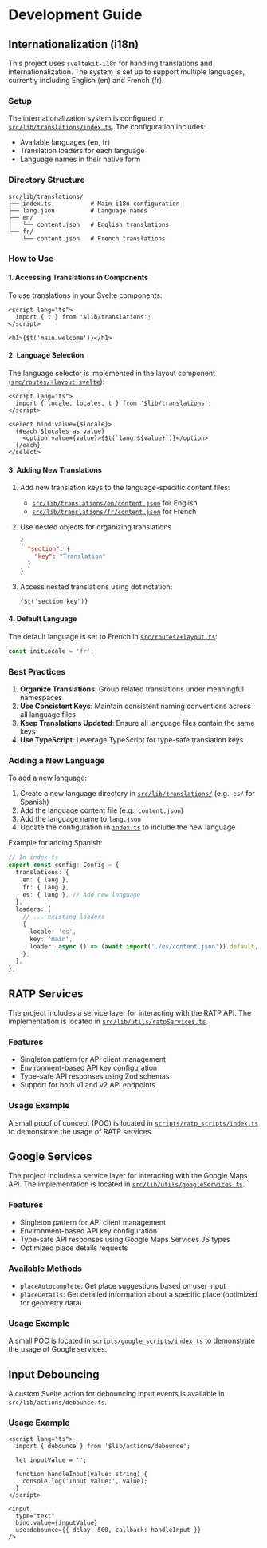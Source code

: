 # Development Guide

## Internationalization (i18n)

This project uses `sveltekit-i18n` for handling translations and internationalization. The system is set up to support multiple languages, currently including English (en) and French (fr).

### Setup

The internationalization system is configured in [`src/lib/translations/index.ts`](src/lib/translations/index.ts). The
configuration includes:
- Available languages (en, fr)
- Translation loaders for each language
- Language names in their native form

### Directory Structure

```
src/lib/translations/
├── index.ts           # Main i18n configuration
├── lang.json          # Language names
├── en/
│   └── content.json   # English translations
└── fr/
    └── content.json   # French translations
```

### How to Use

#### 1. Accessing Translations in Components

To use translations in your Svelte components:

```svelte
<script lang="ts">
  import { t } from '$lib/translations';
</script>

<h1>{$t('main.welcome')}</h1>
```

#### 2. Language Selection

The language selector is implemented in the layout component ([`src/routes/+layout.svelte`](src/routes/+layout.svelte)):

```svelte
<script lang="ts">
  import { locale, locales, t } from '$lib/translations';
</script>

<select bind:value={$locale}>
  {#each $locales as value}
    <option value={value}>{$t(`lang.${value}`)}</option>
  {/each}
</select>
```

#### 3. Adding New Translations

1. Add new translation keys to the language-specific content files:
   - [`src/lib/translations/en/content.json`](src/lib/translations/en/content.json) for English
   - [`src/lib/translations/fr/content.json`](src/lib/translations/fr/content.json) for French

2. Use nested objects for organizing translations
   ```json
   {
     "section": {
       "key": "Translation"
     }
   }
   ```

3. Access nested translations using dot notation:
   ```svelte
   {$t('section.key')}
   ```

#### 4. Default Language

The default language is set to French in [`src/routes/+layout.ts`](src/routes/+layout.ts):
```typescript
const initLocale = 'fr';
```

### Best Practices

1. **Organize Translations**: Group related translations under meaningful namespaces
2. **Use Consistent Keys**: Maintain consistent naming conventions across all language files
3. **Keep Translations Updated**: Ensure all language files contain the same keys
4. **Use TypeScript**: Leverage TypeScript for type-safe translation keys

### Adding a New Language

To add a new language:

1. Create a new language directory in [`src/lib/translations/`](src/lib/translations) (e.g., `es/` for Spanish)
2. Add the language content file (e.g., `content.json`)
3. Add the language name to `lang.json`
4. Update the configuration in [`index.ts`](src/lib/translations/index.ts) to include the new language

Example for adding Spanish:
```typescript
// In index.ts
export const config: Config = {
  translations: {
    en: { lang },
    fr: { lang },
    es: { lang }, // Add new language
  },
  loaders: [
    // ... existing loaders
    {
      locale: 'es',
      key: 'main',
      loader: async () => (await import('./es/content.json')).default,
    },
  ],
};
```

## RATP Services

The project includes a service layer for interacting with the RATP API. The implementation is located in
[`src/lib/utils/ratpServices.ts`](src/lib/services/ratpServices.ts).

### Features

- Singleton pattern for API client management
- Environment-based API key configuration
- Type-safe API responses using Zod schemas
- Support for both v1 and v2 API endpoints

### Usage Example

A small proof of concept (POC) is located in [`scripts/ratp_scripts/index.ts`](scripts/ratp_scripts/index.ts) to
demonstrate the usage of RATP services.

## Google Services

The project includes a service layer for interacting with the Google Maps API. The implementation is located in
[`src/lib/utils/googleServices.ts`](src/lib/services/googleServices.ts).

### Features

- Singleton pattern for API client management
- Environment-based API key configuration
- Type-safe API responses using Google Maps Services JS types
- Optimized place details requests

### Available Methods

- `placeAutocomplete`: Get place suggestions based on user input
- `placeDetails`: Get detailed information about a specific place (optimized for geometry data)

### Usage Example

A small POC is located in [`scripts/google_scripts/index.ts`](scripts/google_scripts/index.ts) to demonstrate the usage
of Google services.

## Input Debouncing

A custom Svelte action for debouncing input events is available in `src/lib/actions/debounce.ts`.

### Usage Example

```svelte
<script lang="ts">
  import { debounce } from '$lib/actions/debounce';
  
  let inputValue = '';
  
  function handleInput(value: string) {
    console.log('Input value:', value);
  }
</script>

<input 
  type="text" 
  bind:value={inputValue} 
  use:debounce={{ delay: 500, callback: handleInput }} 
/>
```
